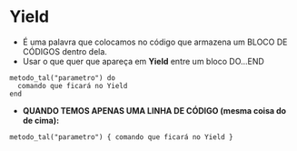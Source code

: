 # Yield
+ É uma palavra que colocamos no código que armazena um BLOCO DE CÓDIGOS dentro dela.
+ Usar o que quer que apareça em **Yield** entre um bloco DO...END
~~~
metodo_tal("parametro") do
  comando que ficará no Yield
end
~~~
+ **QUANDO TEMOS APENAS UMA LINHA DE CÓDIGO (mesma coisa do de cima):**
~~~
metodo_tal("parametro") { comando que ficará no Yield }
~~~



